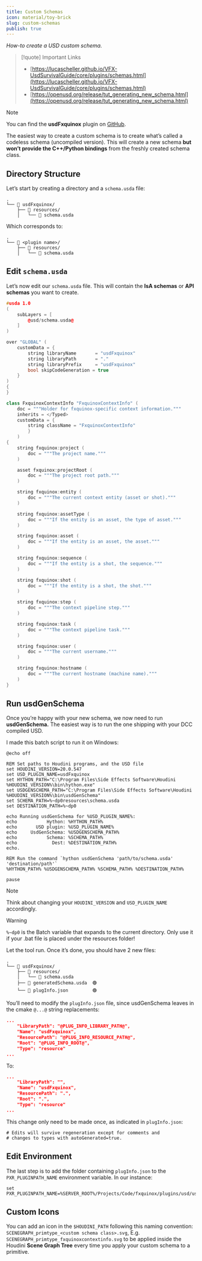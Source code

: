 ```yaml
---
title: Custom Schemas
icon: material/toy-brick
slug: custom-schemas
publish: true
---
```


_How-to create a USD custom schema._

> [!quote] Important Links
> - [https://lucascheller.github.io/VFX-UsdSurvivalGuide/core/plugins/schemas.html](https://lucascheller.github.io/VFX-UsdSurvivalGuide/core/plugins/schemas.html)
> - [https://openusd.org/release/tut_generating_new_schema.html](https://openusd.org/release/tut_generating_new_schema.html)

> [!note]
> You can find the **usdFxquinox** plugin on [GitHub](https://github.com/healkeiser/fxquinox/tree/main/plugins/usd/usdFxquinox).

The easiest way to create a custom schema is to create what’s called a codeless schema (uncompiled version). This will create a new schema **but won’t provide the C++/Python bindings** from the freshly created schema class.

## Directory Structure

Let’s start by creating a directory and a `schema.usda` file:

```
.
└── 📁 usdFxquinox/
    ├── 📁 resources/
	│   └── 📄 schema.usda
```

Which corresponds to:

```
.
└── 📁 <plugin name>/
    ├── 📁 resources/
	│   └── 📄 schema.usda
```

## Edit `schema.usda`

Let’s now edit our `schema.usda` file. This will contain the **IsA schemas** or **API schemas** you want to create.

``` C++
#usda 1.0
(
    subLayers = [
        @usd/schema.usda@
    ]
)

over "GLOBAL" (
    customData = {
        string libraryName       = "usdFxquinox"
        string libraryPath       = "."
        string libraryPrefix     = "usdFxquinox"
        bool skipCodeGeneration = true
    }
)
{
}

class FxquinoxContextInfo "FxquinoxContextInfo" (
    doc = """Holder for fxquinox-specific context information."""
    inherits = </Typed>
    customData = {
        string className = "FxquinoxContextInfo"
        }
    )
{
    string fxquinox:project (
        doc = """The project name."""
    )

    asset fxquinox:projectRoot (
        doc = """The project root path."""
    )

    string fxquinox:entity (
        doc = """The current context entity (asset or shot)."""
    )

    string fxquinox:assetType (
        doc = """If the entity is an asset, the type of asset."""
    )

    string fxquinox:asset (
        doc = """If the entity is an asset, the asset."""
    )

    string fxquinox:sequence (
        doc = """If the entity is a shot, the sequence."""
    )

    string fxquinox:shot (
        doc = """If the entity is a shot, the shot."""
    )

    string fxquinox:step (
        doc = """The context pipeline step."""
    )

    string fxquinox:task (
        doc = """The context pipeline task."""
    )

    string fxquinox:user (
        doc = """The current username."""
    )

    string fxquinox:hostname (
        doc = """The current hostname (machine name)."""
    )
}


```

## Run usdGenSchema

Once you’re happy with your new schema, we now need to run **usdGenSchema.** The easiest way is to run the one shipping with your DCC compiled USD.

I made this batch script to run it on Windows:

``` shell
@echo off

REM Set paths to Houdini programs, and the USD file
set HOUDINI_VERSION=20.0.547
set USD_PLUGIN_NAME=usdFxquinox
set HYTHON_PATH="C:\Program Files\Side Effects Software\Houdini %HOUDINI_VERSION%\bin\hython.exe"
set USDGENSCHEMA_PATH="C:\Program Files\Side Effects Software\Houdini %HOUDINI_VERSION%\bin\usdGenSchema"
set SCHEMA_PATH=%~dp0resources\schema.usda
set DESTINATION_PATH=%~dp0

echo Running usdGenSchema for %USD_PLUGIN_NAME%:
echo           Hython: %HYTHON_PATH%
echo       USD plugin: %USD_PLUGIN_NAME%
echo     UsdGenSchema: %USDGENSCHEMA_PATH%
echo           Schema: %SCHEMA_PATH%
echo             Dest: %DESTINATION_PATH%
echo.

REM Run the command `hython usdGenSchema 'path/to/schema.usda' 'destination/path'`
%HYTHON_PATH% %USDGENSCHEMA_PATH% %SCHEMA_PATH% %DESTINATION_PATH%

pause
```

> [!note]
> Think about changing your `HOUDINI_VERSION` and `USD_PLUGIN_NAME` accordingly.

> [!warning]
> `%~dp0` is the Batch variable that expands to the current directory. Only use it if your .bat file is placed under the resources folder!

Let the tool run. Once it’s done, you should have 2 new files:

```
.
└── 📁 usdFxquinox/
    ├── 📁 resources/
	│   └── 📄 schema.usda
    ├── 📄 generatedSchema.usda  🟢
    └── 📄 plugInfo.json         🟢
```

You’ll need to modify the `plugInfo.json` file, since usdGenSchema leaves in the cmake `@...@` string replacements:

``` json
...
    "LibraryPath": "@PLUG_INFO_LIBRARY_PATH@",
    "Name": "usdFxquinox",
    "ResourcePath": "@PLUG_INFO_RESOURCE_PATH@",
    "Root": "@PLUG_INFO_ROOT@",
    "Type": "resource"
...
```

To:

``` json
...
	"LibraryPath": "",
	"Name": "usdFxquinox",
	"ResourcePath": ".",
	"Root": ".",
	"Type": "resource"
...
```

This change only need to be made once, as indicated in `plugInfo.json`:

```
# Edits will survive regeneration except for comments and
# changes to types with autoGenerated=true.
```

## Edit Environment

The last step is to add the folder containing `plugInfo.json` to the `PXR_PLUGINPATH_NAME` environment variable. In our instance:

```shell
set PXR_PLUGINPATH_NAME=%SERVER_ROOT%/Projects/Code/fxquinox/plugins/usd/usdFxquinox;%PXR_PLUGINPATH_NAME%
```

## Custom Icons

You can add an icon in the `$HOUDINI_PATH` following this naming convention: `SCENEGRAPH_primtype_<custom schema class>.svg`, E.g. `SCENEGRAPH_primtype_fxquinoxcontextinfo.svg`  to be applied inside the Houdini **Scene Graph Tree** every time you apply your custom schema to a primitive. 
